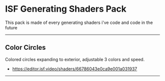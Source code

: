 # ISF Generating Shaders Pack

 This pack is made of every generating shaders i've code and code in the future
 
 ---
 
 ## Color Circles
 Colored circles expanding to exterior, adjustable 3 colors and speed.
 * https://editor.isf.video/shaders/66786043e0ca9e001a031937
 
---
